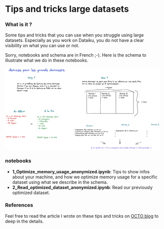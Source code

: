 # Tips and tricks large datasets

### What is it ?

Some tips and tricks that you can use when you struggle using large datasets. Especially as you work on Dataiku, you do not have a clear visibility on what you can use or not.  

Sorry, notebooks and schema are in French ;-).
Here is the schema to illustrate what we do in these notebooks.

![schema](essec_grands_datasets.png)

### notebooks
* **1_Optimize_memory_usage_anonymized.ipynb**: Tips to show infos about your machine, and how we optimize memory usage for a specific dataset using what we describe in the schema.
* **2_Read_optimized_dataset_anonymized.ipynb**: Read our previously optimized dataset.


### References
Feel free to read the article I wrote on these tips and tricks on [OCTO blog](https://blog.octo.com/machine-learning-7-astuces-pour-scaler-python-sur-de-grands-datasets/) to deep in the details.